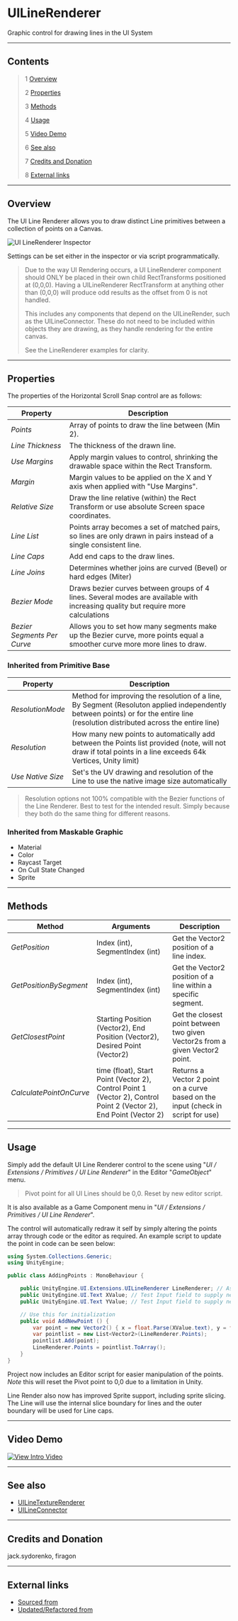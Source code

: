 # UILineRenderer

Graphic control for drawing lines in the UI System

<!--![](Images/ Game Image.jpg)-->

---------

## Contents

> 1 [Overview](#overview)
>
> 2 [Properties](#properties)
>
> 3 [Methods](#methods)
>
> 4 [Usage](#usage)
>
> 5 [Video Demo](#video-demo)
>
> 6 [See also](#see-also)
>
> 7 [Credits and Donation](#credits-and-donation)
>
> 8 [External links](#external-links)

---------

## Overview

The UI Line Renderer allows you to draw distinct Line primitives between a collection of points on a Canvas.

![UI LineRenderer Inspector](Images/UILineRendererInspector.jpg)

Settings can be set either in the inspector or via script programmatically.

> Due to the way UI Rendering occurs, a UI LineRenderer component should ONLY be placed in their own child RectTransforms positioned at (0,0,0).  Having a UILineRenderer RectTransform at anything other than (0,0,0) will produce odd results as the offset from 0 is not handled.
>
> This includes any components that depend on the UILineRender, such as the UILineConnector.  These do not need to be included within objects they are drawing, as they handle rendering for the entire canvas.
>
> See the LineRenderer examples for clarity.

---------

## Properties

The properties of the Horizontal Scroll Snap control are as follows:

Property | Description
|-|-|
*Points*|Array of points to draw the line between (Min 2).
*Line Thickness*|The thickness of the drawn line.
*Use Margins*|Apply margin values to control, shrinking the drawable space within the Rect Transform.
*Margin*|Margin values to be applied on the X and Y axis when applied with "Use Margins".
*Relative Size*|Draw the line relative (within) the Rect Transform or use absolute Screen space coordinates.
*Line List*|Points array becomes a set of matched pairs, so lines are only drawn in pairs instead of a single consistent line.
*Line Caps*|Add end caps to the draw lines.
*Line Joins*|Determines whether joins are curved (Bevel) or hard edges (Miter)
*Bezier Mode*|Draws bezier curves between groups of 4 lines. Several modes are available with increasing quality but require more calculations
*Bezier Segments Per Curve*|Allows you to set how many segments make up the Bezier curve, more points equal a smoother curve more more lines to draw.

### Inherited from Primitive Base

Property | Description
|-|-|
*ResolutionMode*|Method for improving the resolution of a line, By Segment (Resoluton applied independently between points) or for the entire line (resolution distributed across the entire line)
*Resolution*|How many new points to automatically add between the Points list provided (note, will not draw if total points in a line exceeds 64k Vertices, Unity limit)
*Use Native Size*|Set's the UV drawing and resolution of the Line to use the native image size automatically

> Resolution options not 100% compatible with the Bezier functions of the Line Renderer. Best to test for the intended result. Simply because they both do the same thing for different reasons.

### Inherited from Maskable Graphic

* Material
* Color
* Raycast Target
* On Cull State Changed
* Sprite

---------

## Methods

Method | Arguments | Description
|-|-|-|
*GetPosition*|Index (int), SegmentIndex (int)|Get the Vector2 position of a line index.|
*GetPositionBySegment*|Index (int), SegmentIndex (int)|Get the Vector2 position of a line within a specific segment.|
*GetClosestPoint*|Starting Position (Vector2), End Position (Vector2), Desired Point (Vector2)|Get the closest point between two given Vector2s from a given Vector2 point.|
*CalculatePointOnCurve*|time (float), Start Point (Vector 2), Control Point 1 (Vector 2), Control Point 2 (Vector 2), End Point (Vector 2)|Returns a Vector 2 point on a curve based on the input (check in script for use)|

---------

## Usage

Simply add the default UI Line Renderer control to the scene using "*UI / Extensions / Primitives / UI Line Renderer*" in the Editor "*GameObject*" menu.

> Pivot point for all UI Lines should be 0,0.  Reset by new editor script.

It is also available as a Game Component menu in "*UI / Extensions / Primitives / UI Line Renderer*".

The control will automatically redraw it self by simply altering the points array through code or the editor as required.  An example script to update the point in code can be seen below:

```csharp
using System.Collections.Generic;
using UnityEngine;

public class AddingPoints : MonoBehaviour {

    public UnityEngine.UI.Extensions.UILineRenderer LineRenderer; // Assign Line Renderer in editor
    public UnityEngine.UI.Text XValue; // Test Input field to supply new X Value
    public UnityEngine.UI.Text YValue; // Test Input field to supply new Y Value

    // Use this for initialization
    public void AddNewPoint () {
        var point = new Vector2() { x = float.Parse(XValue.text), y = float.Parse(YValue.text) };
        var pointlist = new List<Vector2>(LineRenderer.Points);
        pointlist.Add(point);
        LineRenderer.Points = pointlist.ToArray();
    }
}
```

Project now includes an Editor script for easier manipulation of the points.  *Note* this will reset the Pivot point to 0,0 due to a limitation in Unity.

Line Render also now has improved Sprite support, including sprite slicing.  The Line will use the internal slice boundary for lines and the outer boundary will be used for Line caps.

---------

## Video Demo

[![View Intro Video](http://img.youtube.com/vi/r69TW8uZAdU/0.jpg)](http://www.youtube.com/watch?v=r69TW8uZAdU "Line Renderer walk-through video")

---------

## See also

* [UILineTextureRenderer](/Controls/UILineTextureRenderer.md)
* [UILineConnector](/Controls/UILineConnector.md)

---------

## Credits and Donation

jack.sydorenko, firagon

---------

## External links

* [Sourced from](http://forum.unity3d.com/threads/new-ui-and-line-drawing.253772/)
* [Updated/Refactored from](http://forum.unity3d.com/threads/new-ui-and-line-drawing.253772/#post-2528050)
